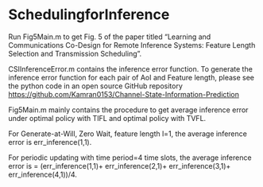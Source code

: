 # SchedulingforInference
Run Fig5Main.m to get Fig. 5 of the paper titled “Learning and Communications Co-Design for Remote Inference Systems: Feature Length Selection and Transmission Scheduling”. 

CSIInferenceError.m contains the inference error function. To generate the inference error function for each pair of AoI and Feature length, please see the python code in an open source GitHub repository https://github.com/Kamran0153/Channel-State-Information-Prediction

Fig5Main.m mainly contains the procedure to get average inference error under optimal policy with TIFL and optimal policy with TVFL. 

For Generate-at-Will, Zero Wait, feature length l=1, the average inference error is err_inference(1,1). 

For periodic updating with time period=4 time slots, the average inference error is 
= (err_inference(1,1)+ err_inference(2,1)+ err_inference(3,1)+ err_inference(4,1))/4. 
